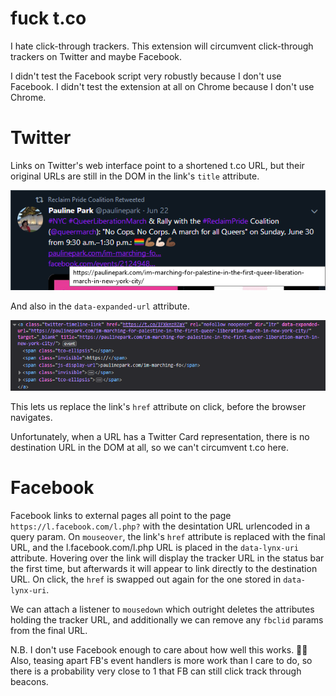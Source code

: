 # fuck t.co

I hate click-through trackers. This extension will circumvent click-through
trackers on Twitter and maybe Facebook.

I didn't test the Facebook script very robustly because I don't use Facebook.
I didn't test the extension at all on Chrome because I don't use Chrome.

# Twitter

Links on Twitter's web interface point to a shortened t.co URL, but their original
URLs are still in the DOM in the link's `title` attribute.

![An external link on Twitter with its destination URL visible in the hover title](/readme/twitter1.png)

And also in the `data-expanded-url` attribute.

![The DOM representation of the same Twitter link, with the destionation URL in the title and data-expanded-url attributes](/readme/twitter2.png)

This lets us replace the link's `href` attribute on click, before the browser navigates.

Unfortunately, when a URL has a Twitter Card representation, there is no destination
URL in the DOM at all, so we can't circumvent t.co here.

# Facebook

Facebook links to external pages all point to the page `https://l.facebook.com/l.php?`
with the desintation URL urlencoded in a query param. On `mouseover`, the link's
`href` attribute is replaced with the final URL, and the l.facebook.com/l.php
URL is placed in the `data-lynx-uri` attribute. Hovering over the link will
display the tracker URL in the status bar the first time, but afterwards it will
appear to link directly to the destination URL. On click, the `href` is swapped
out again for the one stored in `data-lynx-uri`.

We can attach a listener to `mousedown` which outright deletes the attributes
holding the tracker URL, and additionally we can remove any `fbclid` params
from the final URL.

N.B. I don't use Facebook enough to care about how well this works. 🤷‍♀️ Also,
teasing apart FB's event handlers is more work than I care to do, so there is
a probability very close to 1 that FB can still click track through beacons.
